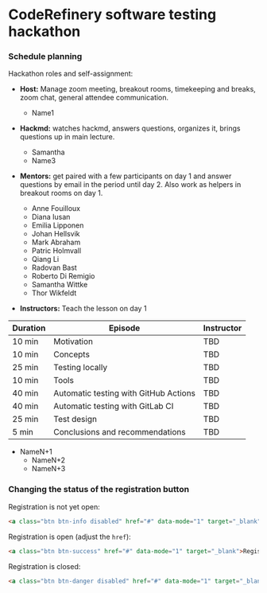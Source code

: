 # CodeRefinery software testing hackathon

### Schedule planning

Hackathon roles and self-assignment:

- **Host:** Manage zoom meeting, breakout rooms, timekeeping and breaks,
   zoom chat, general attendee communication.
   - Name1
 - **Hackmd:** watches hackmd, answers questions, organizes it, brings questions up in main lecture.
   - Samantha
   - Name3
 - **Mentors:** get paired with a few participants on day 1 and answer questions by email in the period until day 2.
   Also work as helpers in breakout rooms on day 1.
   - Anne Fouilloux
   - Diana Iusan
   - Emilia Lipponen
   - Johan Hellsvik
   - Mark Abraham
   - Patric Holmvall
   - Qiang Li
   - Radovan Bast
   - Roberto Di Remigio
   - Samantha Wittke
   - Thor Wikfeldt

- **Instructors:** Teach the lesson on day 1

| Duration | Episode | Instructor |
| --- | --- | --- |
| 10 min | Motivation | TBD |
| 10 min | Concepts | TBD |
| 25 min | Testing locally | TBD |
| 10 min | Tools | TBD |
| 40 min | Automatic testing with GitHub Actions | TBD |
| 40 min | Automatic testing with GitLab CI | TBD |
| 25 min | Test design | TBD |
| 5 min | Conclusions and recommendations | TBD |


- NameN+1
   - NameN+2
   - NameN+3


### Changing the status of the registration button

Registration is not yet open:
```html
<a class="btn btn-info disabled" href="#" data-mode="1" target="_blank">Registration will open soon</a>
```

Registration is open (adjust the `href`):
```html
<a class="btn btn-success" href="#" data-mode="1" target="_blank">Register here</a>
```

Registration is closed:
```html
<a class="btn btn-danger disabled" href="#" data-mode="1" target="_blank">Registration is closed</a>
```
